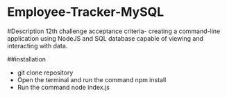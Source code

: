 # Employee-Tracker-MySQL

#Description
12th challenge acceptance criteria- 
creating a command-line application using NodeJS and SQL database capable of viewing and interacting with data.

##installation 

- git clone repository
- Open the terminal and run the command npm install 
- Run the command node index.js
